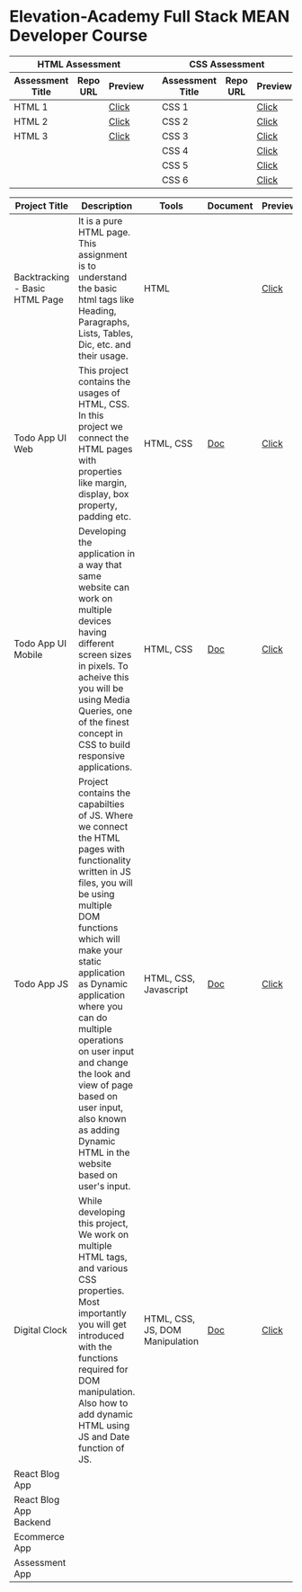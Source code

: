# Elevation-Academy Full Stack MEAN Developer Course

<table style="width:100%">
  <thead>
  <tr>
    <th colspan="3">HTML Assessment</th>
    <th></th>
    <th colspan="3">CSS Assessment</th>
  </tr>
    <tr>
      <th>Assessment Title</th>
      <th>Repo URL</th>
      <th>Preview</th>
      <th></th>
      <th>Assessment Title</th>
      <th>Repo URL</th>
      <th>Preview</th>
    </tr>
  </thead>
  <tbody>
    <tr>
      <td>HTML 1</td>
      <td></td>
      <td><a href="https://usmanin.github.io/Elevation-Academy/daily/html-1.html">Click</a></td>
      <td></td>
        <td>CSS 1</td>
      <td></td>
      <td><a href="https://usmanin.github.io/Elevation-Academy/daily/css/assessment-1.html">Click</a></td>
    </tr>
    <tr>
      <td>HTML 2</td>
      <td></td>
      <td><a href="https://usmanin.github.io/Elevation-Academy/daily/html-2.html">Click</a></td>
      <td></td>
      <td>CSS 2</td>
      <td></td>
      <td><a href="https://usmanin.github.io/Elevation-Academy/daily/css/assessment-2.html">Click</a></td>
    </tr>
    <tr>
      <td>HTML 3</td>
      <td></td>
      <td><a href="https://usmanin.github.io/Elevation-Academy/daily/html-3.html">Click </a></td>
      <td></td>
      <td>CSS 3</td>
      <td></td>
      <td><a href="https://usmanin.github.io/Elevation-Academy/daily/css/assessment-3.html">Click</a></td>
    </tr>
    <tr>
      <td></td>
      <td></td>
      <td></td>
      <td></td>
      <td>CSS 4</td>
      <td></td>
      <td><a href="https://usmanin.github.io/Elevation-Academy/daily/css/assessment-4.html">Click</a></td>
    </tr>
    <tr>
      <td></td>
      <td></td>
      <td></td>
      <td></td>
      <td>CSS 5</td>
      <td></td>
      <td><a href="https://usmanin.github.io/Elevation-Academy/daily/css/assessment-5.html">Click</a></td>
    </tr>
    <tr>
      <td></td>
      <td></td>
      <td></td>
      <td></td>
      <td>CSS 6</td>
      <td></td>
      <td><a href="https://usmanin.github.io/Elevation-Academy/daily/css/assessment-6.html">Click</a></td>
    </tr>
  </tbody>
</table>



| Project Title | Description | Tools |Document | Preview|
| ----------- | ----------- | ----------- | ----------- | ----------- |
| Backtracking - Basic HTML Page  | It is a pure HTML page. This assignment is to understand the basic html tags like Heading, Paragraphs, Lists, Tables, Dic, etc. and their usage.| HTML | |[Click](https://usmanin.github.io/Elevation-Academy/project/backtracking/backtracking.html) |
| Todo App UI Web | This project contains the usages of HTML, CSS. In this project we connect the HTML pages with properties like margin, display, box property, padding etc.| HTML, CSS |[Doc](https://github.com/usmanIN/Elevation-Academy/tree/master/project/todo-app)|[Click](https://usmanin.github.io/Elevation-Academy/project/todo-app/)|
| Todo App UI Mobile  | Developing the application in a way that same website can work on multiple devices having different screen sizes in pixels. To acheive this you will be using Media Queries, one of the finest concept in CSS to build responsive applications. | HTML, CSS | [Doc](https://github.com/usmanIN/Elevation-Academy/tree/master/project/todo-app-mobile) |[Click](https://usmanin.github.io/Elevation-Academy/project/todo-app-mobile/) |
|Todo App JS|Project contains the capabilties of JS. Where we connect the HTML pages with functionality written in JS files, you will be using multiple DOM functions which will make your static application as Dynamic application where you can do multiple operations on user input and change the look and view of page based on user input, also known as adding Dynamic HTML in the website based on user's input.|HTML, CSS, Javascript|[Doc](https://github.com/usmanIN/Elevation-Academy/tree/master/project/todo-app-js)|[Click](https://usmanin.github.io/Elevation-Academy/project/todo-app-js/)|
|Digital Clock|While developing this project, We work on multiple HTML tags, and various CSS properties. Most importantly you will get introduced with the functions required for DOM manipulation. Also how to add dynamic HTML using JS and Date function of JS.|HTML, CSS, JS, DOM Manipulation|[Doc](https://github.com/usmanIN/Elevation-Academy/tree/master/project/Digital%20Clock)|[Click](https://usmanin.github.io/Elevation-Academy/project/Digital%20Clock/)|
|React Blog App|||||
|React Blog App Backend|||||
|Ecommerce App|||||
|Assessment App|||||
